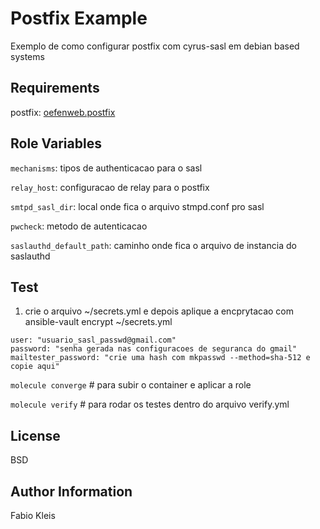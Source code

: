 Postfix Example
=========

Exemplo de como configurar postfix com cyrus-sasl em debian based systems

Requirements
------------
  postfix: [oefenweb.postfix](https://github.com/Oefenweb/ansible-postfix)
 
Role Variables
--------------

 `mechanisms`: tipos de authenticacao para o sasl
 
 `relay_host`: configuracao de relay para o postfix
 
 `smtpd_sasl_dir`: local onde fica o arquivo stmpd.conf pro sasl
 
 `pwcheck`: metodo de autenticacao 
 
 `saslauthd_default_path`: caminho onde fica o arquivo de instancia do saslauthd

Test
---
1. crie o arquivo ~/secrets.yml e depois aplique a encprytacao com ansible-vault encrypt ~/secrets.yml
```
user: "usuario_sasl_passwd@gmail.com"
password: "senha gerada nas configuracoes de seguranca do gmail"
mailtester_password: "crie uma hash com mkpasswd --method=sha-512 e copie aqui"
```

`molecule converge` # para subir o container e aplicar a role

`molecule verify` # para rodar os testes dentro do arquivo verify.yml

License
-------

BSD

Author Information
------------------

Fabio Kleis

